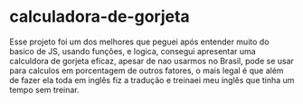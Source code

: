 # calculadora-de-gorjeta

Esse projeto foi um dos melhores que peguei após entender muito do basico de JS, usando funções, e logica, consegui apresentar uma calculdora de gorjeta eficaz, apesar de nao usarmos no Brasil, pode se usar para calculos em porcentagem de outros fatores,
o mais legal é que além de fazer ela toda em inglês fiz a tradução e treinaei meu inglês que tinha um tempo sem treinar.
